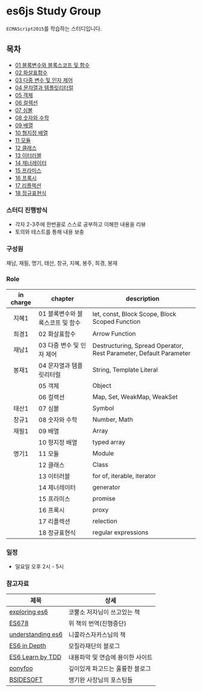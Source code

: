 # es6js Study Group

`ECMAScript2015`를 학습하는 스터디입니다.

## 목차

- [01 블록변수와 블록스코프 및 함수](/01%20블록변수와%20블록스코프%20및%20함수)
- [02 화살표함수](/02%20화살표함수)
- [03 다중 변수 및 인자 제어](/03%20다중%20변수%20및%20인자%20제어)
- [04 문자열과 템플릿리터럴](/04%20문자열과%20템플릿리터럴)
- [05 객체](/05%20객체)
- [06 컬렉션](/06%20컬렉션)
- [07 심볼](/07%20심볼)
- [08 숫자와 수학](/08%20숫자와%20수학)
- [09 배열](/09%20배열)
- [10 형지정 배열](/10%20형지정%20배열)
- [11 모듈](/11%20모듈)
- [12 클래스](/12%20클래스)
- [13 이터러블](/13%20이터러블)
- [14 제너레이터](/14%20제너레이터)
- [15 프라미스](/15%20프라미스)
- [16 프록시](/16%20프록시)
- [17 리플렉션](/17%20리플렉션)
- [18 정규표현식](/18%20정규표현식)


### 스터디 진행방식

- 각자 2-3주에 한번꼴로 스스로 공부하고 이해한 내용을 리뷰
- 토의와 테스트를 통해 내용 보충

### 구성원

재남, 재필, 명기, 태산, 창규, 지혜, 봉주, 희경, 봉재

### Role

| in charge | chapter | description
| :-: | --- | ---
| 지혜1 | 01 블록변수와 블록스코프 및 함수 | let, const, Block Scope, Block Scoped Function
| 희경1 | 02 화살표함수                    | Arrow Function
| 재남1 | 03 다중 변수 및 인자 제어        | Destructuring, Spread Operator, Rest Parameter, Default Parameter
| 봉재1 | 04 문자열과 템플릿리터럴         | String, Template Literal
|       | 05 객체                          | Object
|       | 06 컬렉션                        | Map, Set, WeakMap, WeakSet
| 태산1 | 07 심볼                          | Symbol
| 창규1 | 08 숫자와 수학                   | Number, Math
| 재필1 | 09 배열                          | Array
|       | 10 형지정 배열                   | typed array
| 명기1 | 11 모듈                          | Module
|       | 12 클래스                        | Class
|       | 13 이터러블                      | for of, iterable, iterator
|       | 14 제너레이터                    | generator
|       | 15 프라미스                      | promise
|       | 16 프록시                        | proxy
|       | 17 리플렉션                      | relection
|       | 18 정규표현식                    | regular expressions


### 일정

- 일요일 오후 2시 - 5시


### 참고자료

|제목|상세|
|---|---|
| [exploring es6](http://exploringjs.com/es6/) | 코뿔소 저자님이 쓰고있는 책 |
| [ES678](https://github.com/ES678/Exploring-ES6) | 위 책의 번역(진행중단) |
| [understanding es6](https://leanpub.com/understandinges6/read/) | 니콜라스자카스님의 책 |
| [ES6 in Depth](http://hacks.mozilla.or.kr/category/es6-in-depth/) | 모질라재단의 블로그 |
| [ES6 Learn by TDD](http://es6katas.org/) | 내용파악 및 연습에 용이한 사이트 |
| [ponyfoo](https://ponyfoo.com/articles/search/es6) | 깊이있게 파고드는 훌륭한 블로그 |
| [BSIDESOFT](http://www.bsidesoft.com/?cat=29) | 맹기완 사장님의 포스팅들 |
